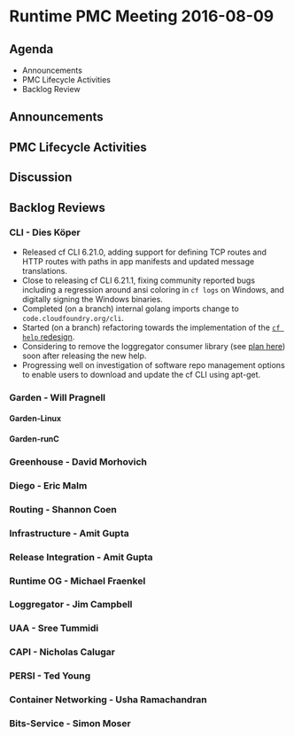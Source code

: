 # Runtime PMC Meeting 2016-08-09

## Agenda
* Announcements
* PMC Lifecycle Activities
* Backlog Review

## Announcements


## PMC Lifecycle Activities


## Discussion


## Backlog Reviews

### CLI - Dies Köper
- Released cf CLI 6.21.0, adding support for defining TCP routes and HTTP routes with paths in app manifests and updated message translations.
- Close to releasing cf CLI 6.21.1, fixing community reported bugs including a regression around ansi coloring in `cf logs` on Windows, and digitally signing the Windows binaries.
- Completed (on a branch) internal golang imports change to `code.cloudfoundry.org/cli`.
- Started (on a branch) refactoring towards the implementation of the [`cf help` redesign](https://docs.google.com/spreadsheets/d/1YasoPyhuajxcecV0QuFAtvnscR0ZZ1_vterDVXY8qDM/edit?usp=sharing).
- Considering to remove the loggregator consumer library (see [plan here](https://lists.cloudfoundry.org/archives/list/cf-dev@lists.cloudfoundry.org/message/JISQUXZVSRQELIFWAJ7GIY2YSUWQLXE7/)) soon after releasing the new help.
- Progressing well on investigation of software repo management options to enable users to download and update the cf CLI using apt-get.

### Garden - Will Pragnell

#### Garden-Linux

#### Garden-runC

### Greenhouse - David Morhovich

### Diego - Eric Malm

### Routing - Shannon Coen

### Infrastructure - Amit Gupta

### Release Integration - Amit Gupta

### Runtime OG - Michael Fraenkel

### Loggregator - Jim Campbell

### UAA - Sree Tummidi

### CAPI - Nicholas Calugar

### PERSI - Ted Young

### Container Networking - Usha Ramachandran

### Bits-Service - Simon Moser
